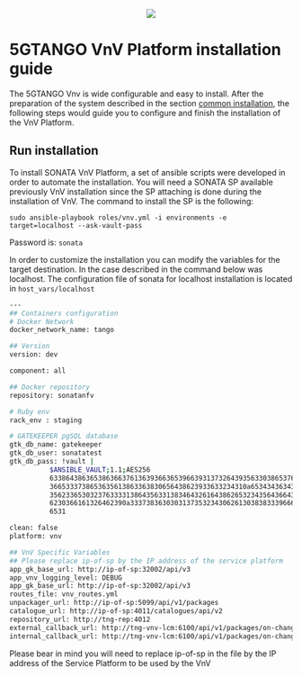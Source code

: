 <p align="center"><img src="https://github.com/sonata-nfv/tng-api-gtw/wiki/images/sonata-5gtango-logo-500px.png" /></p>

# 5GTANGO VnV Platform installation guide

The 5GTANGO Vnv is wide configurable and easy to install. After the preparation of the system described in the section [common installation](/common-installation.md), the following steps would guide you to configure and finish the installation of the VnV Platform.

## Run installation

To install SONATA VnV Platform, a set of ansible scripts were developed in order to automate the installation. You will need a SONATA SP available previously VnV installation since the SP attaching is done during the installation of VnV. The command to install the SP is the following:

`sudo ansible-playbook roles/vnv.yml -i environments -e target=localhost --ask-vault-pass`

Password is: `sonata`

In order to customize the installation you can modify the variables for the target destination. In the case described in the command below was localhost. The configuration file of sonata for localhost installation is located in `host_vars/localhost`

```bash
---
## Containers configuration
# Docker Network
docker_network_name: tango

## Version
version: dev

component: all

## Docker repository
repository: sonatanfv

# Ruby env
rack_env : staging

# GATEKEEPER pgSQL database
gtk_db_name: gatekeeper
gtk_db_user: sonatatest
gtk_db_pass: !vault |
          $ANSIBLE_VAULT;1.1;AES256
          63386438636538636637613639366365396639313732643935633038653764393366343566626530
          3665333738653635613863363830656438623933633234310a653434363435656133393562343065
          35623365303237633331386435633138346432616438626532343564366437356338386565326539
          6230366161326462390a333738363030313735323430626130383833396663353064316433363930
          6531

clean: false
platform: vnv

## VnV Specific Variables
## Please replace ip-of-sp by the IP address of the service platform
app_gk_base_url: http://ip-of-sp:32002/api/v3
app_vnv_logging_level: DEBUG
app_gk_base_url: http://ip-of-sp:32002/api/v3
routes_file: vnv_routes.yml
unpackager_url: http://ip-of-sp:5099/api/v1/packages
catalogue_url: http://ip-of-sp:4011/catalogues/api/v2
repository_url: http://tng-rep:4012
external_callback_url: http://tng-vnv-lcm:6100/api/v1/packages/on-change
internal_callback_url: http://tng-vnv-lcm:6100/api/v1/packages/on-change

```

Please bear in mind you will need to replace ip-of-sp in the file by the IP address of the Service Platform to be used by the VnV